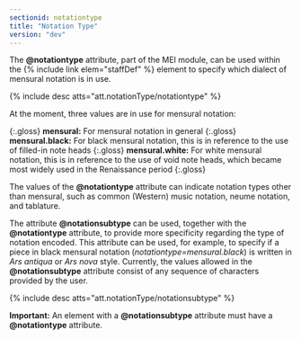 ```yaml
---
sectionid: notationtype
title: "Notation Type"
version: "dev"
---
```


The **@notationtype** attribute, part of the MEI module, can be used within the {% include link elem="staffDef" %} element to specify which dialect of mensural notation is in use.

{% include desc atts="att.notationType/notationtype" %}

At the moment, three values are in use for mensural notation:

{:.gloss}
**mensural:** For mensural notation in general
{:.gloss}
**mensural.black:** For black mensural notation, this is in reference to the use of filled-in note heads
{:.gloss}
**mensural.white:** For white mensural notation, this is in reference to the use of void note heads, which became most widely used in the Renaissance period
{:.gloss}

The values of the **@notationtype** attribute can indicate notation types other than mensural, such as common (Western) music notation, neume notation, and tablature.

The attribute **@notationsubtype** can be used, together with the **@notationtype** attribute, to provide more specificity regarding the type of notation encoded. This attribute can be used, for example, to specify if a piece in black mensural notation (*notationtype=mensural.black*) is written in *Ars antiqua* or *Ars nova* style. Currently, the values allowed in the **@notationsubtype** attribute consist of any sequence of characters provided by the user.

{% include desc atts="att.notationType/notationsubtype" %}

**Important:** An element with a **@notationsubtype** attribute must have a **@notationtype** attribute.
